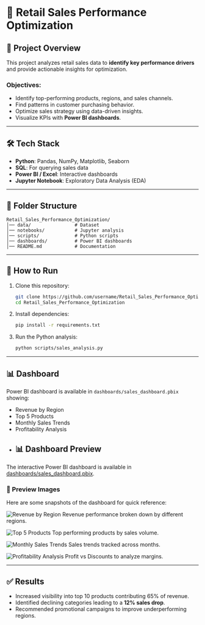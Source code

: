 # 🛒 Retail Sales Performance Optimization

## 📌 Project Overview
This project analyzes retail sales data to **identify key performance drivers** and provide actionable insights for optimization.

### Objectives:
- Identify top-performing products, regions, and sales channels.
- Find patterns in customer purchasing behavior.
- Optimize sales strategy using data-driven insights.
- Visualize KPIs with **Power BI dashboards**.

---

## 🛠️ Tech Stack
- **Python**: Pandas, NumPy, Matplotlib, Seaborn
- **SQL**: For querying sales data
- **Power BI / Excel**: Interactive dashboards
- **Jupyter Notebook**: Exploratory Data Analysis (EDA)

---

## 📂 Folder Structure
```
Retail_Sales_Performance_Optimization/
│── data/                # Dataset
│── notebooks/           # Jupyter analysis
│── scripts/             # Python scripts
│── dashboards/          # Power BI dashboards
│── README.md            # Documentation
```
---

## 🚀 How to Run
1. Clone this repository:
   ```bash
   git clone https://github.com/username/Retail_Sales_Performance_Optimization.git
   cd Retail_Sales_Performance_Optimization
   ```

2. Install dependencies:
   ```bash
   pip install -r requirements.txt
   ```

3. Run the Python analysis:
   ```bash
   python scripts/sales_analysis.py
   ```

---

## 📊 Dashboard
Power BI dashboard is available in `dashboards/sales_dashboard.pbix` showing:
- Revenue by Region
- Top 5 Products
- Monthly Sales Trends
- Profitability Analysis
- ## 📊 Dashboard Preview

The interactive Power BI dashboard is available in [dashboards/sales_dashboard.pbix](./dashboards/sales_dashboard.pbix).

### 🔹 Preview Images
Here are some snapshots of the dashboard for quick reference:

![Revenue by Region](images/dashboard_region.png)
Revenue performance broken down by different regions.

![Top 5 Products](images/dashboard_products.png)
Top performing products by sales volume.

![Monthly Sales Trends](images/dashboard_trends.png)
Sales trends tracked across months.

![Profitability Analysis](images/dashboard_profit.png)
Profit vs Discounts to analyze margins.

---

## ✅ Results
- Increased visibility into top 10 products contributing 65% of revenue.
- Identified declining categories leading to a **12% sales drop**.
- Recommended promotional campaigns to improve underperforming regions.

